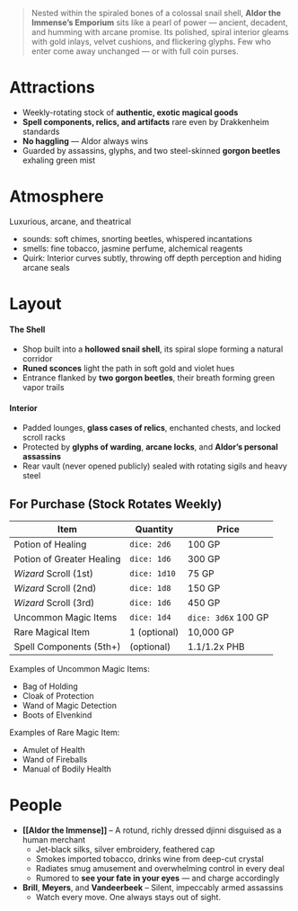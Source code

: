 >Nested within the spiraled bones of a colossal snail shell, **Aldor the Immense’s Emporium** sits like a pearl of power — ancient, decadent, and humming with arcane promise. Its polished, spiral interior gleams with gold inlays, velvet cushions, and flickering glyphs. Few who enter come away unchanged — or with full coin purses.
# Attractions
- Weekly-rotating stock of **authentic, exotic magical goods**
- **Spell components, relics, and artifacts** rare even by Drakkenheim standards
- **No haggling** — Aldor always wins
- Guarded by assassins, glyphs, and two steel-skinned **gorgon beetles** exhaling green mist
# Atmosphere
Luxurious, arcane, and theatrical
- sounds: soft chimes, snorting beetles, whispered incantations
- smells: fine tobacco, jasmine perfume, alchemical reagents
- Quirk: Interior curves subtly, throwing off depth perception and hiding arcane seals
# Layout

#### The Shell
- Shop built into a **hollowed snail shell**, its spiral slope forming a natural corridor
- **Runed sconces** light the path in soft gold and violet hues
- Entrance flanked by **two gorgon beetles**, their breath forming green vapor trails

#### Interior
- Padded lounges, **glass cases of relics**, enchanted chests, and locked scroll racks
- Protected by **glyphs of warding**, **arcane locks**, and **Aldor’s personal assassins**
- Rear vault (never opened publicly) sealed with rotating sigils and heavy steel

## For Purchase (Stock Rotates Weekly)

| Item                      | Quantity     | Price               |
| ------------------------- | ------------ | ------------------- |
| Potion of Healing         | `dice: 2d6`  | 100 GP              |
| Potion of Greater Healing | `dice: 1d6`  | 300 GP              |
| *Wizard* Scroll (1st)     | `dice: 1d10` | 75 GP               |
| *Wizard* Scroll (2nd)     | `dice: 1d8`  | 150 GP              |
| *Wizard* Scroll (3rd)     | `dice: 1d6`  | 450 GP              |
| Uncommon Magic Items      | `dice: 1d4`  | `dice: 3d6`x 100 GP |
| Rare Magical Item         | 1 (optional) | 10,000 GP           |
| Spell Components (5th+)   | (optional)   | 1.1/1.2x PHB        |
Examples of Uncommon Magic Items:
- Bag of Holding
- Cloak of Protection
- Wand of Magic Detection
- Boots of Elvenkind

Examples of Rare Magic Item:
- Amulet of Health
- Wand of Fireballs
- Manual of Bodily Health
# People
- **[[Aldor the Immense]]** – A rotund, richly dressed djinni disguised as a human merchant
  - Jet-black silks, silver embroidery, feathered cap
  - Smokes imported tobacco, drinks wine from deep-cut crystal
  - Radiates smug amusement and overwhelming control in every deal
  - Rumored to **see your fate in your eyes** — and charge accordingly
- **Brill**, **Meyers**, and **Vandeerbeek** – Silent, impeccably armed assassins
  - Watch every move. One always stays out of sight.